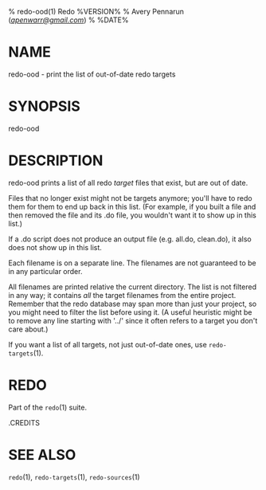 % redo-ood(1) Redo %VERSION%
% Avery Pennarun (*apenwarr@gmail.com*)
% %DATE%

# NAME

redo-ood - print the list of out-of-date redo targets

# SYNOPSIS

redo-ood


# DESCRIPTION

redo-ood prints a list of all redo *target* files that
exist, but are out of date.

Files that no longer exist might not be targets anymore;
you'll have to redo them for them to end up back in this
list.  (For example, if you built a file and then removed
the file and its .do file, you wouldn't want it to show up
in this list.)

If a .do script does not produce an output file (e.g.
all.do, clean.do), it also does not show up in this list.

Each filename is on a separate line.  The filenames are not
guaranteed to be in any particular order.

All filenames are printed relative the current directory.
The list is not filtered in any way; it contains *all* the
target filenames from the entire project.  Remember that
the redo database may span more than just your project, so
you might need to filter the list before using it.  (A
useful heuristic might be to remove any line starting with
'../' since it often refers to a target you don't care
about.)

If you want a list of all targets, not just out-of-date
ones, use `redo-targets`(1).


# REDO

Part of the `redo`(1) suite.


.CREDITS


# SEE ALSO

`redo`(1), `redo-targets`(1), `redo-sources`(1)
